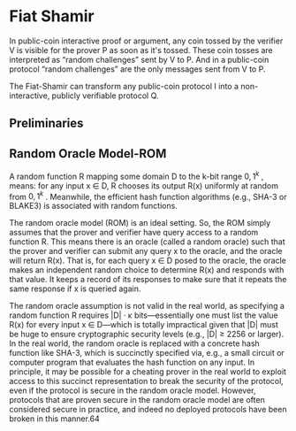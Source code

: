 # Fiat Shamir

In public-coin interactive proof or argument, any coin tossed by the verifier V is visible for the prover P as soon as it's tossed.
These coin tosses are interpreted as “random challenges” sent by V to P. And in a public-coin protocol “random challenges” are the only messages sent from V to P.

The Fiat-Shamir can transform any public-coin protocol I into a non-interactive, publicly verifiable protocol Q. 


## Preliminaries

## Random Oracle Model-ROM
A random function R mapping some domain D to the k-bit range  ${0, 1}^k$ , means: for any input x ∈ D, R chooses its output R(x) uniformly at random
from ${0, 1}^k$ .
Meanwhile, the efficient hash function algorithms (e.g., SHA-3 or BLAKE3) is associated with random functions.

The random oracle model (ROM) is an ideal setting. So, the ROM simply assumes that the prover and verifier have query access to a random function R. 
This means there is an oracle (called a random oracle) such that the prover and verifier can submit any query x to the oracle, and the oracle will return R(x). 
That is, for each query x ∈ D posed to the oracle, the oracle makes an independent random choice to determine R(x) and responds with that value. 
It keeps a record of its responses to make sure that it repeats the same response if x is queried again.


The random oracle assumption is not valid in the real world, as specifying a random function R requires
|D| · κ bits—essentially one must list the value R(x) for every input x ∈ D—which is totally impractical
given that |D| must be huge to ensure cryptographic security levels (e.g., |D| ≥ 2256 or larger). In the real
world, the random oracle is replaced with a concrete hash function like SHA-3, which is succinctly specified
via, e.g., a small circuit or computer program that evaluates the hash function on any input. In principle,
it may be possible for a cheating prover in the real world to exploit access to this succinct representation
to break the security of the protocol, even if the protocol is secure in the random oracle model. However,
protocols that are proven secure in the random oracle model are often considered secure in practice, and
indeed no deployed protocols have been broken in this manner.64